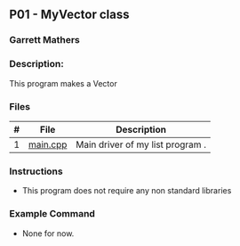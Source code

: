 ## P01 - MyVector class
### Garrett Mathers
### Description:

This program makes a Vector

### Files

|   #   | File     | Description                      |
| :---: | -------- | -------------------------------- |
|   1   | [main.cpp](main.cpp) | Main driver of my list program . |


### Instructions

- This program does not require any non standard libraries

### Example Command

- None for now.
